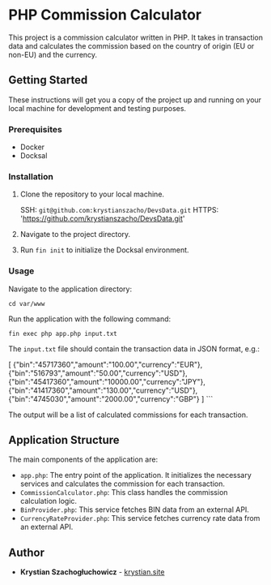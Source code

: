 # PHP Commission Calculator

This project is a commission calculator written in PHP. It takes in transaction data and calculates the commission based on the country of origin (EU or non-EU) and the currency.

## Getting Started

These instructions will get you a copy of the project up and running on your local machine for development and testing purposes.

### Prerequisites

- Docker
- Docksal

### Installation

1. Clone the repository to your local machine.

    SSH: `git@github.com:krystianszacho/DevsData.git`
    HTTPS: 'https://github.com/krystianszacho/DevsData.git'
2. Navigate to the project directory.
3. Run `fin init` to initialize the Docksal environment.

### Usage

Navigate to the application directory:

`cd var/www`

Run the application with the following command:

`fin exec php app.php input.txt`

The `input.txt` file should contain the transaction data in JSON format, e.g.:

[
{"bin":"45717360","amount":"100.00","currency":"EUR"},
{"bin":"516793","amount":"50.00","currency":"USD"},
{"bin":"45417360","amount":"10000.00","currency":"JPY"},
{"bin":"41417360","amount":"130.00","currency":"USD"},
{"bin":"4745030","amount":"2000.00","currency":"GBP"}
]
\`\`\`

The output will be a list of calculated commissions for each transaction.

## Application Structure

The main components of the application are:

- `app.php`: The entry point of the application. It initializes the necessary services and calculates the commission for each transaction.
- `CommissionCalculator.php`: This class handles the commission calculation logic.
- `BinProvider.php`: This service fetches BIN data from an external API.
- `CurrencyRateProvider.php`: This service fetches currency rate data from an external API.

## Author

- **Krystian Szachogłuchowicz** - [krystian.site](https://krystian.site/)